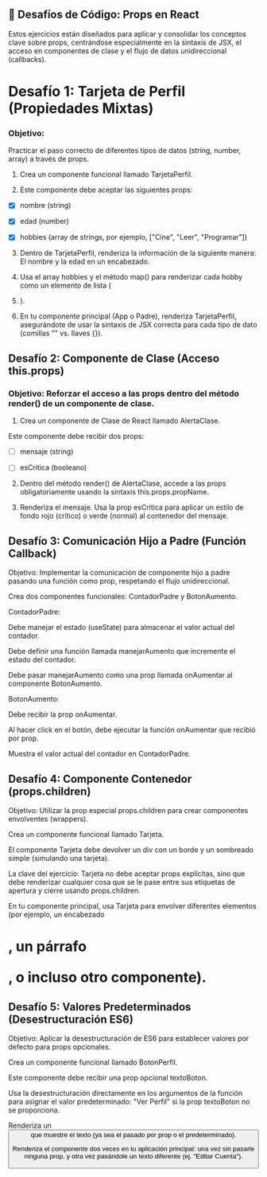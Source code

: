 ## 📝 Desafíos de Código: Props en React

Estos ejercicios están diseñados para aplicar y consolidar los conceptos clave sobre props, centrándose especialmente en la sintaxis de JSX, el acceso en componentes de clase y el flujo de datos unidireccional (callbacks).

# Desafío 1: Tarjeta de Perfil (Propiedades Mixtas)

### Objetivo: 
Practicar el paso correcto de diferentes tipos de datos (string, number, array) a través de props.

1. Crea un componente funcional llamado TarjetaPerfil.

2. Este componente debe aceptar las siguientes props:

- [x] nombre (string)

- [x] edad (number)

- [x] hobbies (array de strings, por ejemplo, ["Cine", "Leer", "Programar"])

3. Dentro de TarjetaPerfil, renderiza la información de la siguiente manera: El nombre y la edad en un encabezado.

4. Usa el array hobbies y el método map() para renderizar cada hobby como un elemento de lista (<li>).

5. En tu componente principal (App o Padre), renderiza TarjetaPerfil, asegurándote de usar la sintaxis de JSX correcta para cada tipo de dato (comillas "" vs. llaves {}).

## Desafío 2: Componente de Clase (Acceso this.props)

### Objetivo: Reforzar el acceso a las props dentro del método render() de un componente de clase.

1. Crea un componente de Clase de React llamado AlertaClase.

Este componente debe recibir dos props:

- [ ] mensaje (string)

- [ ] esCritica (booleano)

2. Dentro del método render() de AlertaClase, accede a las props obligatoriamente usando la sintaxis this.props.propName.

3. Renderiza el mensaje. Usa la prop esCritica para aplicar un estilo de fondo rojo (crítico) o verde (normal) al contenedor del mensaje.

## Desafío 3: Comunicación Hijo a Padre (Función Callback)

Objetivo: Implementar la comunicación de componente hijo a padre pasando una función como prop, respetando el flujo unidireccional.

Crea dos componentes funcionales: ContadorPadre y BotonAumento.

ContadorPadre:

Debe manejar el estado (useState) para almacenar el valor actual del contador.

Debe definir una función llamada manejarAumento que incremente el estado del contador.

Debe pasar manejarAumento como una prop llamada onAumentar al componente BotonAumento.

BotonAumento:

Debe recibir la prop onAumentar.

Al hacer click en el botón, debe ejecutar la función onAumentar que recibió por prop.

Muestra el valor actual del contador en ContadorPadre.

## Desafío 4: Componente Contenedor (props.children)

Objetivo: Utilizar la prop especial props.children para crear componentes envolventes (wrappers).

Crea un componente funcional llamado Tarjeta.

El componente Tarjeta debe devolver un div con un borde y un sombreado simple (simulando una tarjeta).

La clave del ejercicio: Tarjeta no debe aceptar props explícitas, sino que debe renderizar cualquier cosa que se le pase entre sus etiquetas de apertura y cierre usando props.children.

En tu componente principal, usa Tarjeta para envolver diferentes elementos (por ejemplo, un encabezado <h1>, un párrafo <p>, o incluso otro componente).

## Desafío 5: Valores Predeterminados (Desestructuración ES6)

Objetivo: Aplicar la desestructuración de ES6 para establecer valores por defecto para props opcionales.

Crea un componente funcional llamado BotonPerfil.

Este componente debe recibir una prop opcional textoBoton.

Usa la desestructuración directamente en los argumentos de la función para asignar el valor predeterminado: "Ver Perfil" si la prop textoBoton no se proporciona.

Renderiza un <button> que muestre el texto (ya sea el pasado por prop o el predeterminado).

Renderiza el componente dos veces en tu aplicación principal: una vez sin pasarle ninguna prop, y otra vez pasándole un texto diferente (ej. "Editar Cuenta").